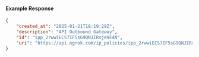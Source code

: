 <!-- Code generated for API Clients. DO NOT EDIT. -->

#### Example Response

```json
{
	"created_at": "2025-01-21T18:19:29Z",
	"description": "API Outbound Gateway",
	"id": "ipp_2rwwiECS7IF5sG9QNJIRsje9E4N",
	"uri": "https://api.ngrok.com/ip_policies/ipp_2rwwiECS7IF5sG9QNJIRsje9E4N"
}
```
